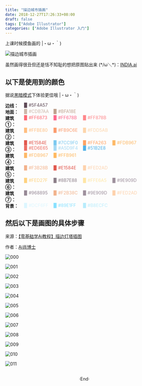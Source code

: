 ```yaml
---
title: "描边城市插画"
date: 2018-12-27T17:26:33+08:00
draft: false
tags: ["Adobe Illustrator"]
categories: ["Adobe Illustrator 入门"]
---
```

<!-- 
![](https://mogeko.github.io/blog-images/r/040/)
<span class="spoiler" ></span>
&emsp;&emsp;
 -->

上课时候摸鱼画的 |・ω・｀)

![描边城市插画](https://mogeko.github.io/blog-images/r/040/INDIA.svg)

虽然画得很丑但还是恬不知耻的想把原图贴出来 (\*/ω＼\*)：[INDIA.ai](https://mogeko.github.io/blog-images/r/040/INDIA.ai)

## 以下是使用到的颜色

据说<a href="javascript:void(0);" class="theme-switch">黑暗模式</a>下体验更佳哦  |・ω・｀)

<div style="display:flex;">
	<b  style="width:60px;display:inline-block;">边线：</b>
    <div style="-webkit-flex:1;flex:1;">
		<span style="width:90px;display:inline-block;color:#5F4A57">▉ #5F4A57</span>
    </div>
</div>
<div style="display:flex;">
	<b  style="width:60px;display:inline-block;">地面：</b>
	<div style="-webkit-flex:1;flex:1;">
    	<span style="width:90px;display:inline-block;color:#CDB7AA">▉ #CDB7AA</span>
		<span style="width:90px;display:inline-block;color:#BFA18E">▉ #BFA18E</span>
    </div>
</div>
<div style="display:flex;">
	<b  style="width:60px;display:inline-block;">建筑①：</b>
	<div style="-webkit-flex:1;flex:1;">
    	<span style="width:90px;display:inline-block;color:#FF6873">▉ #FF6873</span>
		<span style="width:90px;display:inline-block;color:#FF678B">▉ #FF678B</span>
		<span style="width:90px;display:inline-block;color:#FF878B">▉ #FF878B</span>
    </div>
</div>
<div style="display:flex;">
	<b  style="width:60px;display:inline-block;">建筑②：</b>
	<div style="-webkit-flex:1;flex:1;">
    	<span style="width:90px;display:inline-block;color:#FFBE80">▉ #FFBE80</span>
		<span style="width:90px;display:inline-block;color:#FB9C6E">▉ #FB9C6E</span>
		<span style="width:90px;display:inline-block;color:#FDD5AB">▉ #FDD5AB</span>
    </div>
</div>
<div style="display:flex;">
	<b  style="width:60px;display:inline-block;">建筑③：</b>
	<div style="-webkit-flex:1;flex:1;">
    	<span style="width:90px;display:inline-block;color:#E1584E">▉ #E1584E</span>
		<span style="width:90px;display:inline-block;color:#7CC9F0">▉ #7CC9F0</span>
		<span style="width:90px;display:inline-block;color:#FFA263">▉ #FFA263</span>
		<span style="width:90px;display:inline-block;color:#FDB967">▉ #FDB967</span>
		<span style="width:90px;display:inline-block;color:#ED6E65">▉ #ED6E65</span>
		<span style="width:90px;display:inline-block;color:#A5D9F4">▉ #A5D9F4</span>
		<span style="width:90px;display:inline-block;color:#51B2E8">▉ #51B2E8</span>
    </div>
</div>
<div style="display:flex;">
	<b  style="width:60px;display:inline-block;">建筑④：</b>
	<div style="-webkit-flex:1;flex:1;">
    	<span style="width:90px;display:inline-block;color:#FDB967">▉ #FDB967</span>
		<span style="width:90px;display:inline-block;color:#FFB961">▉ #FFB961</span>
    </div>
</div>
<div style="display:flex;">
	<b  style="width:60px;display:inline-block;">建筑⑤：</b>
	<div style="-webkit-flex:1;flex:1;">
    	<span style="width:90px;display:inline-block;color:#F3B28B">▉ #F3B28B</span>
		<span style="width:90px;display:inline-block;color:#E1584E">▉ #E1584E</span>
		<span style="width:90px;display:inline-block;color:#FED2AD">▉ #FED2AD</span>
    </div>
</div>
<div style="display:flex;">
	<b  style="width:60px;display:inline-block;">建筑⑥：</b>
	<div style="-webkit-flex:1;flex:1;">
    	<span style="width:90px;display:inline-block;color:#FED27F">▉ #FED27F</span>
		<span style="width:90px;display:inline-block;color:#8B7E88">▉ #8B7E88</span>
		<span style="width:90px;display:inline-block;color:#FFE6A5">▉ #FFE6A5</span>
		<span style="width:90px;display:inline-block;color:#9E909D">▉ #9E909D</span>
    </div>
</div>
<div style="display:flex;">
	<b  style="width:60px;display:inline-block;">建筑⑦：</b>
	<div style="-webkit-flex:1;flex:1;">
    	<span style="width:90px;display:inline-block;color:#968895">▉ #968895</span>
		<span style="width:90px;display:inline-block;color:#F2B38C">▉ #F2B38C</span>
		<span style="width:90px;display:inline-block;color:#9E909D">▉ #9E909D</span>
		<span style="width:90px;display:inline-block;color:#FED2AD">▉ #FED2AD</span>
    </div>
</div>
<div style="display:flex;">
	<b  style="width:60px;display:inline-block;">背景：</b>
	<div style="-webkit-flex:1;flex:1;">
    	<span style="width:90px;display:inline-block;color:#DCF6FF">▉ #DCF6FF</span>
		<span style="width:90px;display:inline-block;color: #89E1FF">▉  #89E1FF</span>
		<span style="width:90px;display:inline-block;color:#B8ECFC">▉ #B8ECFC</span>
    </div>
</div>












<!-- 
<div  style="overflow:auto">
<table>
<thead>
<tr>
<th colspan="9">Color list</th>
</tr>
</thead>
<tbody>
<tr>
<td align="center" nowrap="nowrap"><b>地面</b></td>
<td align="center" nowrap="nowrap"><b>建筑①</b></td>
<td align="center" nowrap="nowrap"><b>建筑②</b></td>
<td align="center" nowrap="nowrap"><b>建筑③</b></td>
<td align="center" nowrap="nowrap"><b>建筑④</b></td>
<td align="center" nowrap="nowrap"><b>建筑⑤</b></td>
<td align="center" nowrap="nowrap"><b>建筑⑥</b></td>
<td align="center" nowrap="nowrap"><b>建筑⑦</b></td>
<td align="center" nowrap="nowrap"><b>背景</b></td>
</tr>
<tr>
<td align="center" nowrap="nowrap"><span style="color:#CDB7AA">▉ #CDB7AA</span></td>
<td align="center" nowrap="nowrap"><span style="color:#FF6873">▉ #FF6873</span></td>
<td align="center" nowrap="nowrap"><span style="color:#FFBE80">▉ #FFBE80</span></td>
<td align="center" nowrap="nowrap"><span style="color:#E1584E">▉ #E1584E</span></td>
<td align="center" nowrap="nowrap"><span style="color:#FDB967">▉ #FDB967</span></td>
<td align="center" nowrap="nowrap"><span style="color:#F3B28B">▉ #F3B28B</span></td>
<td align="center" nowrap="nowrap"><span style="color:#FED27F">▉ #FED27F</span></td>
<td align="center" nowrap="nowrap"><span style="color:#968895">▉ #968895</span></td>
<td align="center" nowrap="nowrap"><span style="color:#DCF6FF">▉ #DCF6FF</span></td>
</tr>
<tr>
<td align="center" nowrap="nowrap"></td>
<td align="center" nowrap="nowrap"><span style="color:#FF678B">▉ #FF678B</span></td>
<td align="center" nowrap="nowrap"></td>
<td align="center" nowrap="nowrap"><span style="color:#7CC9F0">▉ #7CC9F0</span></td>
<td align="center" nowrap="nowrap"></td>
<td align="center" nowrap="nowrap"><span style="color:#E1584E">▉ #E1584E</span></td>
<td align="center" nowrap="nowrap"><span style="color:#8B7E88">▉ #8B7E88</span></td>
<td align="center" nowrap="nowrap"><span style="color:#F2B38C">▉ #F2B38C</span></td>
<td align="center" nowrap="nowrap"><span style="color:#89E1FF">▉ #89E1FF</span></td>
</tr>
<tr>
<td align="center" nowrap="nowrap"></td>
<td align="center" nowrap="nowrap"></td>
<td align="center" nowrap="nowrap"></td>
<td align="center" nowrap="nowrap"><span style="color:#FFA263">▉ #FFA263</span></td>
<td align="center" nowrap="nowrap"></td>
<td align="center" nowrap="nowrap"></td>
<td align="center" nowrap="nowrap"></td>
<td align="center" nowrap="nowrap"></td>
<td align="center" nowrap="nowrap"></td>
</tr>
<tr>
<td align="center" colspan="8"><b>高光</b></td>
<td align="center" nowrap="nowrap"><b>云</b></td>
</tr>
<tr>
<td align="center" nowrap="nowrap"><span style="color:#BFA18E">▉ #BFA18E</span></td>
<td align="center" nowrap="nowrap"><span style="color:#FF878B">▉ #FF878B</span></td>
<td align="center" nowrap="nowrap"><span style="color:#FB9C6E">▉ #FB9C6E</span></td>
<td align="center" nowrap="nowrap"><span style="color:#FDB967">▉ #FDB967</span></td>
<td align="center" nowrap="nowrap"><span style="color:#FFB961">▉ #FFB961</span></td>
<td align="center" nowrap="nowrap"><span style="color:#FED2AD">▉ #FED2AD</span></td>
<td align="center" nowrap="nowrap"><span style="color:#FFE6A5">▉ #FFE6A5</span></td>
<td align="center" nowrap="nowrap"><span style="color:#9E909D">▉ #9E909D</span></td>
<td align="center" nowrap="nowrap"><span style="color:#B8ECFC">▉ #B8ECFC</span></td>
</tr>
<tr>
<td align="center" nowrap="nowrap"></td>
<td align="center" nowrap="nowrap"></td>
<td align="center" nowrap="nowrap"><span style="color:#FDD5AB">▉ #FDD5AB</span></td>
<td align="center" nowrap="nowrap"><span style="color:#ED6E65">▉ #ED6E65</span></td>
<td align="center" nowrap="nowrap"></td>
<td align="center" nowrap="nowrap"></td>
<td align="center" nowrap="nowrap"><span style="color:#9E909D">▉ #9E909D</span></td>
<td align="center" nowrap="nowrap"><span style="color:#FED2AD">▉ #FED2AD</span></td>
<td align="center" nowrap="nowrap"><span style="color:#DCF6FF">▉ #DCF6FF</span></td>
</tr>
<tr>
<td align="center" nowrap="nowrap"></td>
<td align="center" nowrap="nowrap"></td>
<td align="center" nowrap="nowrap"></td>
<td align="center" nowrap="nowrap"><span style="color:#A5D9F4">▉ #A5D9F4</span></td>
<td align="center" nowrap="nowrap"></td>
<td align="center" nowrap="nowrap"></td>
<td align="center" nowrap="nowrap"></td>
<td align="center" nowrap="nowrap"></td>
<td align="center" nowrap="nowrap"></td>
</tr>
<tr>
<td align="center" nowrap="nowrap"></td>
<td align="center" nowrap="nowrap"></td>
<td align="center" nowrap="nowrap"></td>
<td align="center" nowrap="nowrap"><span style="color:#51B2E8">▉ #51B2E8</span></td>
<td align="center" nowrap="nowrap"></td>
<td align="center" nowrap="nowrap"></td>
<td align="center" nowrap="nowrap"></td>
<td align="center" nowrap="nowrap"></td>
<td align="center" nowrap="nowrap"></td>
</tr>
<tr>
<td align="center"><b>边线</b></td>
<td colspan="8"><span style="color:#5F4A57">▉ #5F4A57</span></td>
</tr>
</tbody>
</table>
</div>
 -->

## 然后以下是画图的具体步骤

来源：[【零基础学Ai教程】描边灯塔插图](https://www.zcool.com.cn/article/ZODQwOTYw.html)

作者：[Ai肖博士](https://www.zcool.com.cn/u/14824754)

![000](https://mogeko.github.io/blog-images/r/040/000.jpg)

![001](https://mogeko.github.io/blog-images/r/040/001.jpg)

![002](https://mogeko.github.io/blog-images/r/040/002.jpg)

![003](https://mogeko.github.io/blog-images/r/040/003.jpg)

![004](https://mogeko.github.io/blog-images/r/040/004.jpg)

![005](https://mogeko.github.io/blog-images/r/040/005.jpg)

![006](https://mogeko.github.io/blog-images/r/040/006.jpg)

![007](https://mogeko.github.io/blog-images/r/040/007.jpg)

![008](https://mogeko.github.io/blog-images/r/040/008.jpg)

![009](https://mogeko.github.io/blog-images/r/040/009.jpg)

![010](https://mogeko.github.io/blog-images/r/040/010.jpg)

![011](https://mogeko.github.io/blog-images/r/040/011.jpg)





<br>

<center>  ·End·  </center>